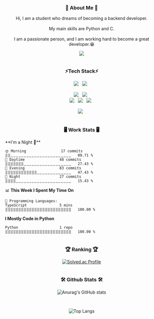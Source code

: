<div align="center">
<h3>🐣 About Me 🐣</h3>
<p>Hi, I am a student who dreams of becoming a backend developer.<br><br>
My main skills are Python and C.<br><br>
I am a passionate person, and I am working hard to become a great developer.😁<br></p>
<a href="https://dylan-han.tistory.com/"><img src="https://img.shields.io/badge/BLOG-white?style=flat&logo=tistory&logoColor=000000"/></a>
<h1></h1>
<h3>⚡Tech Stack⚡</h3>
<img src="https://img.shields.io/badge/Python-white?style=flat&logo=python&logoColor=3776AB"/>&nbsp;&nbsp;
<img src="https://img.shields.io/badge/C-A8B9CC?style=flat&logo=C&logoColor=white"/>&nbsp;&nbsp;
<br><br>
<img src="https://img.shields.io/badge/HTML5-red?style=flat&logo=HTML5&logoColor=white"/>&nbsp;&nbsp;
<img src="https://img.shields.io/badge/JavaScript-gray?style=flat&logo=JavaScript&logoColor=F7DF1E"/>&nbsp;&nbsp;
<br>
<img src="https://img.shields.io/badge/Node.js-c2c5c5?style=flat&logo=node.js&logoColor=339933"/>&nbsp;&nbsp;
<img src="https://img.shields.io/badge/PostgreSQL-4169E1?style=flat&logo=PostgreSQL&logoColor=white"/>&nbsp;&nbsp;
<img src="https://img.shields.io/badge/MySQL-white?style=flat&logo=MySQL&logoColor=4479A1"/>&nbsp;&nbsp;
<br><br>
<img src="https://img.shields.io/badge/AHK-white?style=flat&logo=autohotkey&logoColor=334455"/>&nbsp;&nbsp;

<h1></h1>
<h3>🖥️ Work Stats 🖥️</h3>
</div>
<div>
<!--START_SECTION:waka-->
**I'm a Night 🦉** 

```text
🌞 Morning                17 commits          ⣿⣿⣀⣀⣀⣀⣀⣀⣀⣀⣀⣀⣀⣀⣀⣀⣀⣀⣀⣀⣀⣀⣀⣀⣀   09.71 % 
🌆 Daytime                48 commits          ⣿⣿⣿⣿⣿⣿⣿⣀⣀⣀⣀⣀⣀⣀⣀⣀⣀⣀⣀⣀⣀⣀⣀⣀⣀   27.43 % 
🌃 Evening                83 commits          ⣿⣿⣿⣿⣿⣿⣿⣿⣿⣿⣿⣿⣀⣀⣀⣀⣀⣀⣀⣀⣀⣀⣀⣀⣀   47.43 % 
🌙 Night                  27 commits          ⣿⣿⣿⣿⣀⣀⣀⣀⣀⣀⣀⣀⣀⣀⣀⣀⣀⣀⣀⣀⣀⣀⣀⣀⣀   15.43 % 
```


📊 **This Week I Spent My Time On** 

```text
💬 Programming Languages: 
TypeScript               5 mins              ⣿⣿⣿⣿⣿⣿⣿⣿⣿⣿⣿⣿⣿⣿⣿⣿⣿⣿⣿⣿⣿⣿⣿⣿⣿   100.00 % 
```

**I Mostly Code in Python** 

```text
Python                   1 repo              ⣿⣿⣿⣿⣿⣿⣿⣿⣿⣿⣿⣿⣿⣿⣿⣿⣿⣿⣿⣿⣿⣿⣿⣿⣿   100.00 % 
```




<!--END_SECTION:waka-->
</div>
<div align="center">
<h1></h1>
<h3>🏆 Ranking 🏆</h3>

[![Solved.ac Profile](http://mazassumnida.wtf/api/v2/generate_badge?boj=dylan_han)](https://solved.ac/dylan_han/)
<h1></h1>

<h3>🛠️ Github Stats 🛠️</h3>

![Anurag's GitHub stats](https://github-readme-stats-git-masterrstaa-rickstaa.vercel.app/api?username=zeco07&show_icons=true&theme=prussian)
   
<br>

![Top Langs](https://github-readme-stats-git-masterrstaa-rickstaa.vercel.app/api/top-langs/?username=zeco07&layout=compact&theme=prussian)


</div>
